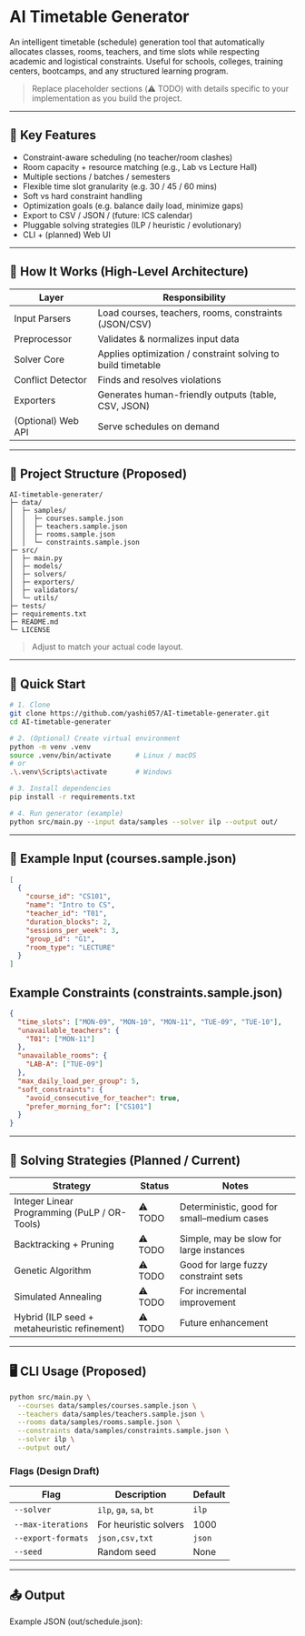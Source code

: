 # AI Timetable Generator

An intelligent timetable (schedule) generation tool that automatically allocates classes, rooms, teachers, and time slots while respecting academic and logistical constraints. Useful for schools, colleges, training centers, bootcamps, and any structured learning program.

> Replace placeholder sections (⚠️ TODO) with details specific to your implementation as you build the project.

---

## 🔑 Key Features
- Constraint-aware scheduling (no teacher/room clashes)
- Room capacity + resource matching (e.g., Lab vs Lecture Hall)
- Multiple sections / batches / semesters
- Flexible time slot granularity (e.g. 30 / 45 / 60 mins)
- Soft vs hard constraint handling
- Optimization goals (e.g. balance daily load, minimize gaps)
- Export to CSV / JSON / (future: ICS calendar)
- Pluggable solving strategies (ILP / heuristic / evolutionary)
- CLI + (planned) Web UI

---

## 🧠 How It Works (High-Level Architecture)

| Layer | Responsibility |
|-------|----------------|
| Input Parsers | Load courses, teachers, rooms, constraints (JSON/CSV) |
| Preprocessor | Validates & normalizes input data |
| Solver Core | Applies optimization / constraint solving to build timetable |
| Conflict Detector | Finds and resolves violations |
| Exporters | Generates human-friendly outputs (table, CSV, JSON) |
| (Optional) Web API | Serve schedules on demand |

---

## 📂 Project Structure (Proposed)
```
AI-timetable-generater/
├─ data/
│  ├─ samples/
│  │  ├─ courses.sample.json
│  │  ├─ teachers.sample.json
│  │  ├─ rooms.sample.json
│  │  └─ constraints.sample.json
├─ src/
│  ├─ main.py
│  ├─ models/
│  ├─ solvers/
│  ├─ exporters/
│  ├─ validators/
│  └─ utils/
├─ tests/
├─ requirements.txt
├─ README.md
└─ LICENSE
```

> Adjust to match your actual code layout.

---

## 🚀 Quick Start

```bash
# 1. Clone
git clone https://github.com/yashi057/AI-timetable-generater.git
cd AI-timetable-generater

# 2. (Optional) Create virtual environment
python -m venv .venv
source .venv/bin/activate      # Linux / macOS
# or
.\.venv\Scripts\activate       # Windows

# 3. Install dependencies
pip install -r requirements.txt

# 4. Run generator (example)
python src/main.py --input data/samples --solver ilp --output out/
```

---

## 🧪 Example Input (courses.sample.json)
```json
[
  {
    "course_id": "CS101",
    "name": "Intro to CS",
    "teacher_id": "T01",
    "duration_blocks": 2,
    "sessions_per_week": 3,
    "group_id": "G1",
    "room_type": "LECTURE"
  }
]
```

## Example Constraints (constraints.sample.json)
```json
{
  "time_slots": ["MON-09", "MON-10", "MON-11", "TUE-09", "TUE-10"],
  "unavailable_teachers": {
    "T01": ["MON-11"]
  },
  "unavailable_rooms": {
    "LAB-A": ["TUE-09"]
  },
  "max_daily_load_per_group": 5,
  "soft_constraints": {
    "avoid_consecutive_for_teacher": true,
    "prefer_morning_for": ["CS101"]
  }
}
```

---

## 🧮 Solving Strategies (Planned / Current)
| Strategy | Status | Notes |
|----------|--------|-------|
| Integer Linear Programming (PuLP / OR-Tools) | ⚠️ TODO | Deterministic, good for small–medium cases |
| Backtracking + Pruning | ⚠️ TODO | Simple, may be slow for large instances |
| Genetic Algorithm | ⚠️ TODO | Good for large fuzzy constraint sets |
| Simulated Annealing | ⚠️ TODO | For incremental improvement |
| Hybrid (ILP seed + metaheuristic refinement) | ⚠️ TODO | Future enhancement |

---

## 🖥️ CLI Usage (Proposed)
```bash
python src/main.py \
  --courses data/samples/courses.sample.json \
  --teachers data/samples/teachers.sample.json \
  --rooms data/samples/rooms.sample.json \
  --constraints data/samples/constraints.sample.json \
  --solver ilp \
  --output out/
```

### Flags (Design Draft)
| Flag | Description | Default |
|------|-------------|---------|
| `--solver` | `ilp`, `ga`, `sa`, `bt` | `ilp` |
| `--max-iterations` | For heuristic solvers | 1000 |
| `--export-formats` | `json,csv,txt` | `json` |
| `--seed` | Random seed | None |

---

## 📤 Output
Example JSON (out/schedule.json):
```json
